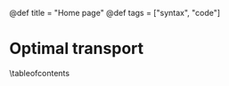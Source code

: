 @def title = "Home page"
@def tags = ["syntax", "code"]

# Optimal transport

\tableofcontents <!-- you can use \toc as well -->


